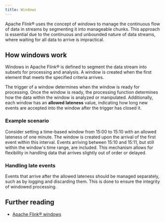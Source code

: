 ```yaml
---
title: Windows
---
```


Apache Flink® uses the concept of *windows* to manage the continuous flow of data in streams by segmenting it into manageable chunks. This approach is essential due to the continuous and unbounded nature of data streams, where waiting for all data to arrive is impractical.

## How windows work

Windows in Apache Flink® is defined to segment the data stream into subsets for
processing and analysis. A window is created when the first element that meets
the specified criteria arrives.

The trigger of a window determines when the window is ready for processing.
Once the window is ready, the processing function determines how the data within the
window is analyzed or manipulated. Additionally, each window has an **allowed lateness**
value, indicating how long new events are accepted into the window after the
trigger has closed it.

### Example scenario

Consider setting a time-based window from 15:00 to 15:10 with an allowed lateness
of one minute. The window is created upon the arrival of the first event within this
interval. Events arriving between 15:10 and 15:11, but still within the window's
time range, are included. This mechanism allows for flexibility in handling data that
arrives slightly out of order or delayed.

### Handling late events

Events that arrive after the allowed lateness should be managed separately, such as by
logging and discarding them. This is done to ensure the integrity of windowed processing.

## Further reading

- [Apache Flink® windows](https://ci.apache.org/projects/flink/flink-docs-release-1.16/docs/dev/datastream/operators/windows/)
